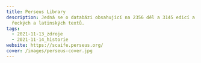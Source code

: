 ```yaml
---
title: Perseus Library
description: Jedná se o databázi obsahující na 2356 děl a 3145 edicí a překladů
  řeckých a latinských textů.
tags:
  - 2021-11-13_zdroje
  - 2021-11-14_historie
website: https://scaife.perseus.org/
cover: /images/perseus-cover.jpg
---
```

